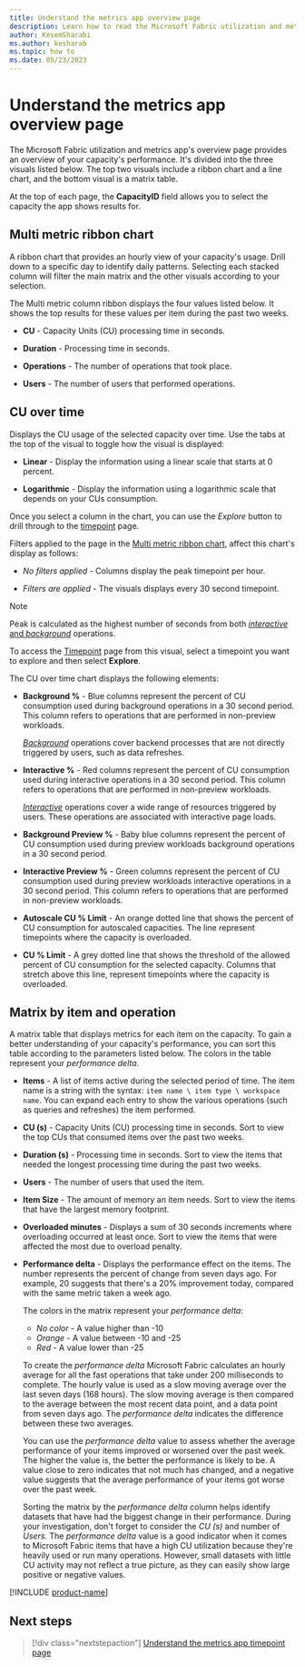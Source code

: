 ```yaml
---
title: Understand the metrics app overview page
description: Learn how to read the Microsoft Fabric utilization and metrics app's overview page.
author: KesemSharabi
ms.author: kesharab
ms.topic: how to
ms.date: 05/23/2023
---
```


# Understand the metrics app overview page

The Microsoft Fabric utilization and metrics app's overview page provides an overview of your capacity's performance. It's divided into the three visuals listed below. The top two visuals include a ribbon chart and a line chart, and the bottom visual is a matrix table.

At the top of each page, the **CapacityID** field allows you to select the capacity the app shows results for.

## Multi metric ribbon chart

A ribbon chart that provides an hourly view of your capacity's usage. Drill down to a specific day to identify daily patterns. Selecting each stacked column will filter the main matrix and the other visuals according to your selection.

The Multi metric column ribbon displays the four values listed below. It shows the top results for these values per item during the past two weeks.

* **CU** - Capacity Units (CU) processing time in seconds.

* **Duration** - Processing time in seconds.

* **Operations** - The number of operations that took place.

* **Users** - The number of users that performed operations.

## CU over time

Displays the CU usage of the selected capacity over time. Use the tabs at the top of the visual to toggle how the visual is displayed:

* **Linear** - Display the information using a linear scale that starts at 0 percent.

* **Logarithmic** - Display the information using a logarithmic scale that depends on your CUs consumption.

Once you select a column in the chart, you can use the *Explore* button to drill through to the [timepoint](metrics-app-timepoint-page.md) page.

Filters applied to the page in the [Multi metric ribbon chart](#multi-metric-ribbon-chart), affect this chart's display as follows:

* *No filters applied* - Columns display the peak timepoint per hour.

* *Filters are applied* -  The visuals displays every 30 second timepoint.

>[!NOTE]
>Peak is calculated as the highest number of seconds from both [*interactive* and *background*](/power-bi/enterprise/service-premium-interactive-background-operations) operations.

To access the [Timepoint](metrics-app-timepoint-page.md) page from this visual, select a timepoint you want to explore and then select **Explore**.

The CU over time chart displays the following elements:

* **Background %** - Blue columns represent the percent of CU consumption used during background operations in a 30 second period. This column refers to operations that are performed in non-preview workloads.

    [*Background*](/power-bi/enterprise/service-premium-interactive-background-operations#background-operations) operations cover backend processes that are not directly triggered by users, such as data refreshes.

* **Interactive %** - Red columns represent the percent of CU consumption used during interactive operations in a 30 second period. This column refers to operations that are performed in non-preview workloads.

    [*Interactive*](/power-bi/enterprise/service-premium-interactive-background-operations#interactive-operations) operations cover a wide range of resources triggered by users. These operations are associated with interactive page loads.

* **Background Preview %** - Baby blue columns represent the percent of CU consumption used during preview workloads background operations in a 30 second period.

* **Interactive Preview %** - Green columns represent the percent of CU consumption used during preview workloads interactive operations in a 30 second period. This column refers to operations that are performed in non-preview workloads.

* **Autoscale CU % Limit** - An orange dotted line that shows the percent of CU consumption for autoscaled capacities. The line represent timepoints where the capacity is overloaded.

* **CU % Limit** - A grey dotted line that shows the threshold of the allowed percent of CU consumption for the selected capacity. Columns that stretch above this line, represent timepoints where the capacity is overloaded.

## Matrix by item and operation

A matrix table that displays metrics for each item on the capacity. To gain a better understanding of your capacity's performance, you can sort this table according to the parameters listed below. The colors in the table represent your *performance delta*.

* **Items** - A list of items active during the selected period of time. The item name is a string with the syntax: `item name \ item type \ workspace name`. You can expand each entry to show the various operations (such as queries and refreshes) the item performed.

* **CU (s)** - Capacity Units (CU) processing time in seconds. Sort to view the top CUs that consumed items over the past two weeks.

* **Duration (s)** - Processing time in seconds. Sort to view the items that needed the longest processing time during the past two weeks.

* **Users** - The number of users that used the item.

* **Item Size** - The amount of memory an item needs. Sort to view the items that have the largest memory footprint.

* **Overloaded minutes** - Displays a sum of 30 seconds increments where overloading occurred at least once. Sort to view the items that were affected the most due to overload penalty.

* **Performance delta** - Displays the performance effect on the items. The number represents the percent of change from seven days ago. For example, 20 suggests that there's a 20% improvement today, compared with the same metric taken a week ago.

    The colors in the matrix represent your *performance delta*:
    * *No color* - A value higher than -10
    * *Orange* - A value between -10 and -25
    * *Red* - A value lower than -25

    To create the *performance delta* Microsoft Fabric calculates an hourly average for all the fast operations that take under 200 milliseconds to complete. The hourly value is used as a slow moving average over the last seven days (168 hours). The slow moving average is then compared to the average between the most recent data point, and a data point from seven days ago. The *performance delta* indicates the difference between these two averages.

    You can use the *performance delta* value to assess whether the average performance of your items improved or worsened over the past week. The higher the value is, the better the performance is likely to be. A value close to zero indicates that not much has changed, and a negative value suggests that the average performance of your items got worse over the past week.

    Sorting the matrix by the *performance delta* column helps identify datasets that have had the biggest change in their performance. During your investigation, don't forget to consider the *CU (s)* and number of *Users*. The *performance delta* value is a good indicator when it comes to Microsoft Fabric items that have a high CU utilization because they're heavily used or run many operations. However, small datasets with little CU activity may not reflect a true picture, as they can easily show large positive or negative values.

[!INCLUDE [product-name](../includes/metrics-app-preview-status.md)]

## Next steps

>[!div class="nextstepaction"]
>[Understand the metrics app timepoint page](metrics-app-timepoint-page.md)
